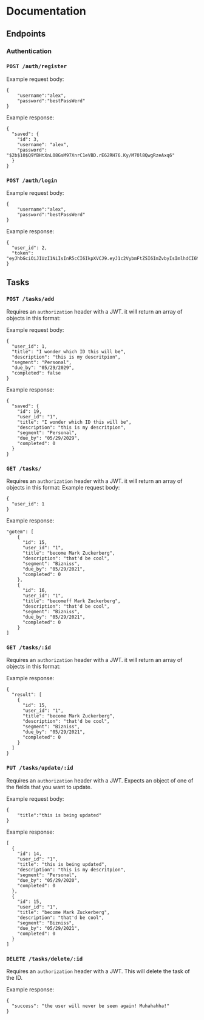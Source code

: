 # **Documentation**

## Endpoints

### Authentication

### **`POST /auth/register`**

Example request body:
```
{
	"username":"alex",
	"password":"bestPassWerd"
}
```
Example response:
```
{
  "saved": {
    "id": 3,
    "username": "alex",
    "password": "$2b$10$Q9YBHtXnL08GsM97XnrC1eVBD.rE62RH76.Ky/M70l8QwgRzeAxq6"
  }
}
```


### **`POST /auth/login`**

Example request body:
```
{
	"username":"alex",
	"password":"bestPassWerd"
}
```
Example response:
```
{
  "user_id": 2,
  "token": "eyJhbGciOiJIUzI1NiIsInR5cCI6IkpXVCJ9.eyJ1c2VybmFtZSI6ImZvbyIsImlhdCI6MTU2OTMwMjgwNiwiZXhwIjoxNTY5NzM0ODA2fQ.WOgUS5vH1jvFJR7hWuNCVujOoRWleTJoVchN_GJRHVg"
}
```
## Tasks 

### **`POST /tasks/add`**

Requires an `authorization` header with a JWT. it will return an array of objects in this format:

Example request body:
```
{
  "user_id": 1,
  "title": "I wonder which ID this will be",
  "description": "this is my descritpion",
  "segment": "Personal",
  "due_by": "05/29/2029",
  "completed": false
}
```
Example response:
```
{
  "saved": {
    "id": 19,
    "user_id": "1",
    "title": "I wonder which ID this will be",
    "description": "this is my descritpion",
    "segment": "Personal",
    "due_by": "05/29/2029",
    "completed": 0
  }
}
```

### **`GET /tasks/`**

Requires an `authorization` header with a JWT. it will return an array of objects in this format:
Example request body:
```
{
  "user_id": 1
}

```

Example response:
```
"gotem": [
    {
      "id": 15,
      "user_id": "1",
      "title": "become Mark Zuckerberg",
      "description": "that'd be cool",
      "segment": "Bizniss",
      "due_by": "05/29/2021",
      "completed": 0
    },
    {
      "id": 16,
      "user_id": "1",
      "title": "becomeff Mark Zuckerberg",
      "description": "that'd be cool",
      "segment": "Bizniss",
      "due_by": "05/29/2021",
      "completed": 0
    }
]
```

### **`GET /tasks/:id`**

Requires an `authorization` header with a JWT. it will return an array of objects in this format:

Example response:
```
{
  "result": [
    {
      "id": 15,
      "user_id": "1",
      "title": "become Mark Zuckerberg",
      "description": "that'd be cool",
      "segment": "Bizniss",
      "due_by": "05/29/2021",
      "completed": 0
    }
  ]
}
```

### **`PUT /tasks/update/:id`**

Requires an `authorization` header with a JWT. Expects an object of one of the fields that you want to update. 

Example request body:
```
{
	"title":"this is being updated"
}
```
Example response:
```
[
  {
    "id": 14,
    "user_id": "1",
    "title": "this is being updated",
    "description": "this is my descritpion",
    "segment": "Personal",
    "due_by": "05/29/2020",
    "completed": 0
  },
  {
    "id": 15,
    "user_id": "1",
    "title": "become Mark Zuckerberg",
    "description": "that'd be cool",
    "segment": "Bizniss",
    "due_by": "05/29/2021",
    "completed": 0
  }
]
```

### **`DELETE /tasks/delete/:id`**

Requires an `authorization` header with a JWT. This will delete the task of the ID.

Example response:
```
{
  "success": "the user will never be seen again! Muhahahha!"
}
```